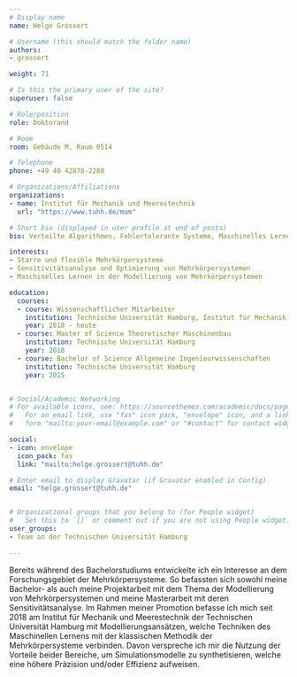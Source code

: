 ```yaml
---
# Display name
name: Helge Grossert

# Username (this should match the folder name)
authors:
- grossert

weight: 71

# Is this the primary user of the site?
superuser: false

# Role/position
role: Doktorand

# Room
room: Gebäude M, Raum 0514

# Telephone
phone: +49 40 42878-2280

# Organizations/Affiliations
organizations:
- name: Institut für Mechanik und Meerestechnik
  url: "https://www.tuhh.de/mum"

# Short bio (displayed in user profile at end of posts)
bio: Verteilte Algorithmen, Fehlertolerante Systeme, Maschinelles Lernen für Kommunikationsnetze

interests:
- Starre und flexible Mehrkörpersysteme
- Sensitivitätsanalyse und Optimierung von Mehrkörpersystemen
- Maschinelles Lernen in der Modellierung von Mehrkörpersystemen

education:
  courses:
  - course: Wissenschaftlicher Mitarbeiter 
    institution: Technische Universität Hamburg, Institut für Mechanik und Meerestechnik
    year: 2018 - heute
  - course: Master of Science Theoretischer Maschinenbau
    institution: Technische Universität Hamburg
    year: 2018
  - course: Bachelor of Science Allgemeine Ingenieurwissenschaften
    institution: Technische Universität Hamburg
    year: 2015


# Social/Academic Networking
# For available icons, see: https://sourcethemes.com/academic/docs/page-builder/#icons
#   For an email link, use "fas" icon pack, "envelope" icon, and a link in the
#   form "mailto:your-email@example.com" or "#contact" for contact widget.

social:
- icon: envelope
  icon_pack: fas
  link: "mailto:helge.grossert@tuhh.de"

# Enter email to display Gravatar (if Gravatar enabled in Config)
email: "helge.grossert@tuhh.de"


# Organizational groups that you belong to (for People widget)
#   Set this to `[]` or comment out if you are not using People widget.
user_groups:
- Team an der Technischen Universität Hamburg

---
```


Bereits während des Bachelorstudiums entwickelte ich ein Interesse an dem Forschungsgebiet der Mehrkörpersysteme. So befassten sich sowohl meine Bachelor- als auch meine Projektarbeit mit dem Thema der Modellierung von Mehrkörpersystemen und meine Masterarbeit mit deren Sensitivitätsanalyse. Im Rahmen meiner Promotion befasse ich mich seit 2018 am Institut für Mechanik und Meerestechnik der Technischen Universität Hamburg mit Modellierungsansätzen, welche Techniken des Maschinellen Lernens mit der klassischen Methodik der Mehrkörpersysteme verbinden. Davon verspreche ich mir die Nutzung der Vorteile beider Bereiche, um Simulationsmodelle zu synthetisieren, welche eine höhere Präzision und/oder Effizienz aufweisen.







